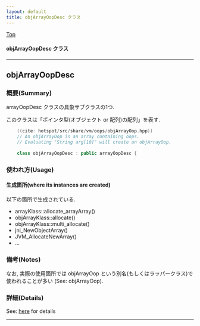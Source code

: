 ```yaml
---
layout: default
title: objArrayOopDesc クラス 
---
```

[Top](../index.html)

#### objArrayOopDesc クラス 



---
## <a name="no-VTbzue-" id="no-VTbzue-">objArrayOopDesc</a>

### 概要(Summary)
arrayOopDesc クラスの具象サブクラスの1つ.

このクラスは「ポインタ型(オブジェクト or 配列)の配列」を表す.


```cpp
    ((cite: hotspot/src/share/vm/oops/objArrayOop.hpp))
    // An objArrayOop is an array containing oops.
    // Evaluating "String arg[10]" will create an objArrayOop.
    
    class objArrayOopDesc : public arrayOopDesc {
```

### 使われ方(Usage)
#### 生成箇所(where its instances are created)
以下の箇所で生成されている.

* arrayKlass::allocate_arrayArray()
* objArrayKlass::allocate()
* objArrayKlass::multi_allocate()
* jni_NewObjectArray()
* JVM_AllocateNewArray()
* ...

### 備考(Notes)
なお, 実際の使用箇所では objArrayOop という別名(もしくはラッパークラス)で使われることが多い (See: objArrayOop).




### 詳細(Details)
See: [here](../doxygen/classobjArrayOopDesc.html) for details

---
